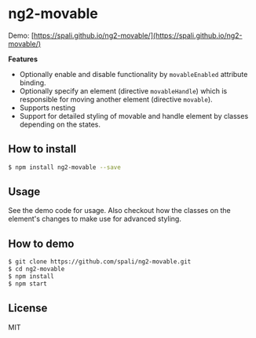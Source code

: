 # ng2-movable

Demo: [https://spali.github.io/ng2-movable/](https://spali.github.io/ng2-movable/)

__Features__
 - Optionally enable and disable functionality by `movableEnabled` attribute binding.
 - Optionally specify an element (directive `movableHandle`) which is responsible for moving another element (directive `movable`).
 - Supports nesting
 - Support for detailed styling of movable and handle element by classes depending on the states.

## How to install

```bash
$ npm install ng2-movable --save
```

## Usage

See the demo code for usage. Also checkout how the classes on the element's changes to make use for advanced styling.

## How to demo

```bash
$ git clone https://github.com/spali/ng2-movable.git
$ cd ng2-movable
$ npm install
$ npm start
```

## License

MIT
